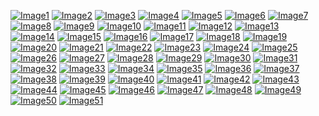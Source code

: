 [![Image1](realty-photos/00.webp)](realty-photos/00.webp)
[![Image2](realty-photos/01.webp)](realty-photos/01.webp)
[![Image3](realty-photos/02.webp)](realty-photos/02.webp)
[![Image4](realty-photos/03.webp)](realty-photos/03.webp)
[![Image5](realty-photos/04.webp)](realty-photos/04.webp)
[![Image6](realty-photos/05.webp)](realty-photos/05.webp)
[![Image7](realty-photos/06.webp)](realty-photos/06.webp)
[![Image8](realty-photos/07.webp)](realty-photos/07.webp)
[![Image9](realty-photos/08.webp)](realty-photos/08.webp)
[![Image10](realty-photos/09.webp)](realty-photos/09.webp)
[![Image11](realty-photos/10.webp)](realty-photos/10.webp)
[![Image12](realty-photos/11.webp)](realty-photos/11.webp)
[![Image13](realty-photos/12.webp)](realty-photos/12.webp)
[![Image14](realty-photos/13.webp)](realty-photos/13.webp)
[![Image15](realty-photos/14.webp)](realty-photos/14.webp)
[![Image16](realty-photos/15.webp)](realty-photos/15.webp)
[![Image17](realty-photos/16.webp)](realty-photos/16.webp)
[![Image18](realty-photos/17.webp)](realty-photos/17.webp)
[![Image19](realty-photos/18.webp)](realty-photos/18.webp)
[![Image20](realty-photos/19.webp)](realty-photos/19.webp)
[![Image21](realty-photos/20.webp)](realty-photos/20.webp)
[![Image22](realty-photos/21.webp)](realty-photos/21.webp)
[![Image23](realty-photos/22.webp)](realty-photos/22.webp)
[![Image24](realty-photos/23.webp)](realty-photos/23.webp)
[![Image25](realty-photos/24.webp)](realty-photos/24.webp)
[![Image26](realty-photos/25.webp)](realty-photos/25.webp)
[![Image27](realty-photos/26.webp)](realty-photos/26.webp)
[![Image28](realty-photos/27.webp)](realty-photos/27.webp)
[![Image29](realty-photos/28.webp)](realty-photos/28.webp)
[![Image30](realty-photos/29.webp)](realty-photos/29.webp)
[![Image31](realty-photos/30.webp)](realty-photos/30.webp)
[![Image32](realty-photos/31.webp)](realty-photos/31.webp)
[![Image33](realty-photos/32.webp)](realty-photos/32.webp)
[![Image34](realty-photos/33.webp)](realty-photos/33.webp)
[![Image35](realty-photos/34.webp)](realty-photos/34.webp)
[![Image36](realty-photos/35.webp)](realty-photos/35.webp)
[![Image37](realty-photos/36.webp)](realty-photos/36.webp)
[![Image38](realty-photos/37.webp)](realty-photos/37.webp)
[![Image39](realty-photos/38.webp)](realty-photos/38.webp)
[![Image40](realty-photos/39.webp)](realty-photos/39.webp)
[![Image41](realty-photos/40.webp)](realty-photos/40.webp)
[![Image42](realty-photos/41.webp)](realty-photos/41.webp)
[![Image43](realty-photos/42.webp)](realty-photos/42.webp)
[![Image44](realty-photos/43.webp)](realty-photos/43.webp)
[![Image45](realty-photos/44.webp)](realty-photos/44.webp)
[![Image46](realty-photos/45.webp)](realty-photos/45.webp)
[![Image47](realty-photos/46.webp)](realty-photos/46.webp)
[![Image48](realty-photos/47.webp)](realty-photos/47.webp)
[![Image49](realty-photos/48.webp)](realty-photos/48.webp)
[![Image50](realty-photos/49.webp)](realty-photos/49.webp)
[![Image51](realty-photos/50.webp)](realty-photos/50.webp)
